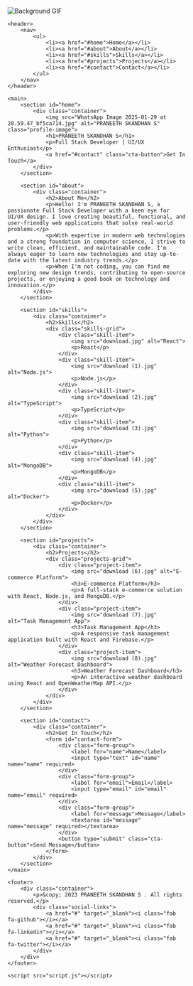 <!DOCTYPE html>
<html lang="en">
<head>
    <meta charset="UTF-8">
    <meta name="viewport" content="width=device-width, initial-scale=1.0">
    <title>PRANEETH SKANDHAN S - Portfolio</title>
    <link rel="stylesheet" href="style.css">
    <script src="myportfolio.js"></script>
    <style>
        body{
            background-repeat: no-repeat;
            background-attachment: fixed;
        }
      /* Reset and base styles */
* {
    margin: 0;
    padding: 0;
    box-sizing: border-box;
}

body {
    font-family: 'Arial', sans-serif;
    line-height: 1.6;
    color: #040404;
}

/* .background-container {
    position: fixed;
    top: 0;
    left: 0;
    width: 100vw;
    height: 100vh;
    z-index: -1;
    overflow: hidden;
} */
.background-container {
    position: fixed; /* Stays in place during scroll */
    top: 0;
    left: 0;
    width: 100%;
    height: 100%;
    z-index: -1; /* Places the GIF behind other content */
    overflow: hidden; /* Prevents GIF from overflowing */
}

.background-container img {
    width: 100%;
    height: 100%;
    object-fit: cover; /* Ensures GIF covers the entire background */
}

#bgVideo {
    position: absolute;
    top: 50%;
    left: 50%;
    min-width: 100%;
    min-height: 100%;
    width: auto;
    height: auto;
    transform: translateX(-50%) translateY(-50%);
}

.container {
    max-width: 1200px;
    margin: 0 auto;
    padding: 0 20px;
}

/* Header styles */
header {
    position: fixed;
    top: 0;
    left: 0;
    width: 100%;
    background-color: rgba(0, 0, 0, 0.7);
    backdrop-filter: blur(5px);
    z-index: 1000;
}

nav ul {
    display: flex;
    justify-content: center;
    list-style-type: none;
}

nav ul li {
    margin: 0 15px;
}

nav ul li a {
    display: inline-block;
    padding: 15px 10px;
    color: #ffffff;
    text-decoration: none;
    font-weight: bold;
    transition: color 0.3s ease;
}

nav ul li a:hover {
    color: #3498db;
}

/* Section styles */
section {
    padding: 100px 0;
    min-height: 100vh;
    display: flex;
    align-items: center;
    justify-content: center;
}

h1, h2, h3 {
    margin-bottom: 20px;
}

h1 {
    font-size: 3rem;
}

h2 {
    font-size: 2.5rem;
    text-align: center;
}

/* Home section styles */
#home {
    text-align: center;
}

.profile-image {
    width: 200px;
    height: 200px;
    border-radius: 50%;
    border: 4px solid #d47535;
    margin-bottom: 20px;
}

.cta-button {
    display: inline-block;
    background-color: #f17039;
    color: #ffffff;
    padding: 10px 20px;
    border-radius: 5px;
    text-decoration: none;
    font-weight: bold;
    transition: background-color 0.3s ease;
}

.cta-button:hover {
    background-color: #e67c31;
}

/* Skills section styles */
.skills-grid {
    display: grid;
    grid-template-columns: repeat(auto-fit, minmax(150px, 1fr));
    gap: 20px;
    margin-top: 40px;
}

.skill-item {
    background-color: rgba(255, 255, 255, 0.1);
    border-radius: 10px;
    padding: 20px;
    text-align: center;
    transition: transform 0.3s ease;
}

.skill-item:hover {
    transform: translateY(-5px);
}

.skill-item img {
    width: 60px;
    height: 60px;
    margin-bottom: 10px;
}

/* Projects section styles */
.projects-grid {
    display: grid;
    grid-template-columns: repeat(auto-fit, minmax(300px, 1fr));
    gap: 30px;
    margin-top: 40px;
}

.project-item {
    background-color: rgba(255, 255, 255, 0.1);
    border-radius: 10px;
    overflow: hidden;
    transition: transform 0.3s ease;
}

.project-item:hover {
    transform: translateY(-5px);
}

.project-item img {
    width: 100%;
    height: 200px;
    object-fit: cover;
}

.project-item h3, .project-item p {
    padding: 20px;
}

/* Contact section styles */
#contact-form {
    background-color: rgba(255, 255, 255, 0.1);
    border-radius: 10px;
    padding: 30px;
    max-width: 500px;
    margin: 0 auto;
}

.form-group {
    margin-bottom: 20px;
}

label {
    display: block;
    margin-bottom: 5px;
}

input, textarea {
    width: 100%;
    padding: 10px;
    border: none;
    border-radius: 5px;
    background-color: rgba(255, 255, 255, 0.2);
    color: #ffffff;
}

textarea {
    height: 150px;
    resize: vertical;
}

/* Footer styles */
footer {
    background-color: rgba(0, 0, 0, 0.7);
    backdrop-filter: blur(5px);
    padding: 20px 0;
    text-align: center;
}

.social-links {
    margin-top: 10px;
}

.social-links a {
    color: #ffffff;
    font-size: 24px;
    margin: 0 10px;
    transition: color 0.3s ease;
}

.social-links a:hover {
    color: #3498db;
}

/* Animations */
@keyframes fadeIn {
    from { opacity: 0; }
    to { opacity: 1; }
}

@keyframes slideUp {
    from { transform: translateY(50px); opacity: 0; }
    to { transform: translateY(0); opacity: 1; }
}

section {
    animation: fadeIn 1s ease-out;
}

.skill-item, .project-item {
    animation: slideUp 0.5s ease-out;
}
    </style>
</head>
<body background="OIP (4).jpg">
    <div class="background-container">
        <img src="OIP (4).jpg" alt="Background GIF">  
    </div>

    <header>
        <nav>
            <ul>
                <li><a href="#home">Home</a></li>
                <li><a href="#about">About</a></li>
                <li><a href="#skills">Skills</a></li>
                <li><a href="#projects">Projects</a></li>
                <li><a href="#contact">Contact</a></li>
            </ul>
        </nav>
    </header>

    <main>
        <section id="home">
            <div class="container">
                <img src="WhatsApp Image 2025-01-29 at 20.59.47_bf5ca714.jpg" alt="PRANEETH SKANDHAN S" class="profile-image">
                <h1>PRANEETH SKANDHAN S</h1>
                <p>Full Stack Developer | UI/UX Enthusiast</p>
                <a href="#contact" class="cta-button">Get In Touch</a>
            </div>
        </section>

        <section id="about">
            <div class="container">
                <h2>About Me</h2>
                <p>Hello! I'm PRANEETH SKANDHAN S, a passionate Full Stack Developer with a keen eye for UI/UX design. I love creating beautiful, functional, and user-friendly web applications that solve real-world problems.</p>
                <p>With expertise in modern web technologies and a strong foundation in computer science, I strive to write clean, efficient, and maintainable code. I'm always eager to learn new technologies and stay up-to-date with the latest industry trends.</p>
                <p>When I'm not coding, you can find me exploring new design trends, contributing to open-source projects, or enjoying a good book on technology and innovation.</p>
            </div>
        </section>

        <section id="skills">
            <div class="container">
                <h2>Skills</h2>
                <div class="skills-grid">
                    <div class="skill-item">
                        <img src="download.jpg" alt="React">
                        <p>React</p>
                    </div>
                    <div class="skill-item">
                        <img src="download (1).jpg" alt="Node.js">
                        <p>Node.js</p>
                    </div>
                    <div class="skill-item">
                        <img src="download (2).jpg" alt="TypeScript">
                        <p>TypeScript</p>
                    </div>
                    <div class="skill-item">
                        <img src="download (3).jpg" alt="Python">
                        <p>Python</p>
                    </div>
                    <div class="skill-item">
                        <img src="download (4).jpg" alt="MongoDB">
                        <p>MongoDB</p>
                    </div>
                    <div class="skill-item">
                        <img src="download (5).jpg" alt="Docker">
                        <p>Docker</p>
                    </div>
                </div>
            </div>
        </section>

        <section id="projects">
            <div class="container">
                <h2>Projects</h2>
                <div class="projects-grid">
                    <div class="project-item">
                        <img src="download (6).jpg" alt="E-commerce Platform">
                        <h3>E-commerce Platform</h3>
                        <p>A full-stack e-commerce solution with React, Node.js, and MongoDB.</p>
                    </div>
                    <div class="project-item">
                        <img src="download (7).jpg" alt="Task Management App">
                        <h3>Task Management App</h3>
                        <p>A responsive task management application built with React and Firebase.</p>
                    </div>
                    <div class="project-item">
                        <img src="download (8).jpg" alt="Weather Forecast Dashboard">
                        <h3>Weather Forecast Dashboard</h3>
                        <p>An interactive weather dashboard using React and OpenWeatherMap API.</p>
                    </div>
                </div>
            </div>
        </section>

        <section id="contact">
            <div class="container">
                <h2>Get In Touch</h2>
                <form id="contact-form">
                    <div class="form-group">
                        <label for="name">Name</label>
                        <input type="text" id="name" name="name" required>
                    </div>
                    <div class="form-group">
                        <label for="email">Email</label>
                        <input type="email" id="email" name="email" required>
                    </div>
                    <div class="form-group">
                        <label for="message">Message</label>
                        <textarea id="message" name="message" required></textarea>
                    </div>
                    <button type="submit" class="cta-button">Send Message</button>
                </form>
            </div>
        </section>
    </main>

    <footer>
        <div class="container">
            <p>&copy; 2023 PRANEETH SKANDHAN S . All rights reserved.</p>
            <div class="social-links">
                <a href="#" target="_blank"><i class="fab fa-github"></i></a>
                <a href="#" target="_blank"><i class="fab fa-linkedin"></i></a>
                <a href="#" target="_blank"><i class="fab fa-twitter"></i></a>
            </div>
        </div>
    </footer>

    <script src="script.js"></script>
</body>
</html>
